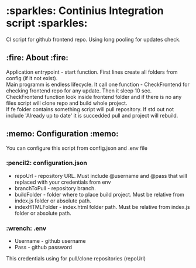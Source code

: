 <h1> :sparkles: Continius Integration script :sparkles: </h1>

CI script for github frontend repo. Using long pooling for updates check.

<h2> :fire: About :fire: </h2>

<p>
  Application entrypoint - start function. First lines create all folders from config (if it not exist). <br>
  Main programm is endless lifecycle. It call one function - CheckFrontend for checking frontend repo for any update. Then it sleep 10 sec. <br>
  CheckFrontend function look inside frontend folder and if there is no any files script will clone repo and build whole project. <br>
  If fe folder contains something script will pull repository. If std out not include 'Already up to date' it is succedded pull and project will rebuild. <br>
<p>

<h2> :memo: Configuration :memo: </h2>
<p>
  You can configure this script from config.json and .env file 
</p>
<h3> :pencil2: configuration.json </h3>
<ul>
  <li>
    repoUrl - repository URL. Must include @username and @pass that will replaced with your credentials from env
  </li>
  <li>
    branchToPull - repository branch.
  </li>
  <li>
    buildFolder - folder where to place build project. Must be relative from index.js folder or absolute path.
  </li>
  <li>
    indexHTMLFolder - index.html folder path. Must be relative from index.js folder or absolute path.
  </li>
</ul>

<h3> :wrench: .env </h3>

<ul>
  <li>
    Username - github username
  </li>
  <li>
    Pass - github password
  </li>
</ul>

<p>
  This credentials using for pull/clone repositories (repoUrl)
</p>
